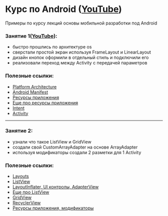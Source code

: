# Курс по Android ([YouTube](https://www.youtube.com/playlist?list=PLPkT3QbnwgTFUpuRLNPlYyzPyrYhFVwRR))
Примеры по курсу лекций основы мобильной разработки под Android
### Занятие 1([YouTube](https://youtu.be/PZPwygd6ALM)):
- быстро прошлись по архитектуре os
- сверстали простой экран используя FrameLayout и LinearLayout
- дизайн кнопок оформили в отдельный стиль и подключили его
- реализовали переход между Activity с передачей параметров

### Полезные ссылки:
 * [Platform Architecture](https://developer.android.com/guide/platform/index.html)
 * [Android Manifest](http://developer.alexanderklimov.ru/android/theory/AndroidManifestXML.php)
 * [Ресурсы приложения](https://developer.android.com/guide/topics/resources/accessing-resources.html?hl=ru)
 * [Еще про ресурсы приложения](http://developer.alexanderklimov.ru/android/theory/resources.php)
 * [Intent](http://developer.alexanderklimov.ru/android/theory/intent.php)
 * [Activity](http://developer.alexanderklimov.ru/android/theory/activity-theory.php)
  
---
### Занятие 2:
- узнали что такое ListView и GridView
- создали свой CustomArrayAdapter на основе ArrayAdapter
- используя модификаторы создали 2 разметки для 1 Activity

### Полезные ссылки:
 * [Layouts](https://developer.android.com/guide/topics/ui/declaring-layout.html)
 * [ListView](http://developer.alexanderklimov.ru/android/views/listview.php)
 * [LayoutInflater, UI контролы, AdapterView](https://youtu.be/K9UIT55WP1g?list=PLufI-p7bsMuRbTCnsoLrN6rWDl8MQ_TMM)
 * [Еще про ListView](https://habrahabr.ru/post/133575/)
 * [GridView](http://developer.alexanderklimov.ru/android/views/gridview.php)
 * [RecyclerView](http://www.fandroid.info/primer-ispolzovaniya-cardview-i-recyclerview-v-android/)
 * [Ресурсы приложения, модификаторы](https://www.youtube.com/watch?v=071pX_Cedc8)
